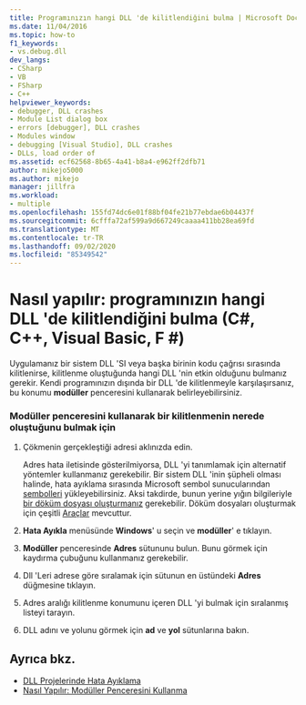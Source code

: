 ```yaml
---
title: Programınızın hangi DLL 'de kilitlendiğini bulma | Microsoft Docs
ms.date: 11/04/2016
ms.topic: how-to
f1_keywords:
- vs.debug.dll
dev_langs:
- CSharp
- VB
- FSharp
- C++
helpviewer_keywords:
- debugger, DLL crashes
- Module List dialog box
- errors [debugger], DLL crashes
- Modules window
- debugging [Visual Studio], DLL crashes
- DLLs, load order of
ms.assetid: ecf62568-8b65-4a41-b8a4-e962ff2dfb71
author: mikejo5000
ms.author: mikejo
manager: jillfra
ms.workload:
- multiple
ms.openlocfilehash: 155fd74dc6e01f88bf04fe21b77ebdae6b04437f
ms.sourcegitcommit: 6cfffa72af599a9d667249caaaa411bb28ea69fd
ms.translationtype: MT
ms.contentlocale: tr-TR
ms.lasthandoff: 09/02/2020
ms.locfileid: "85349542"
---
```

# <a name="how-to-find-which-dll-your-program-crashed-in-c-c-visual-basic-f"></a>Nasıl yapılır: programınızın hangi DLL 'de kilitlendiğini bulma (C#, C++, Visual Basic, F #)

 Uygulamanız bir sistem DLL 'SI veya başka birinin kodu çağrısı sırasında kilitlenirse, kilitlenme oluştuğunda hangi DLL 'nin etkin olduğunu bulmanız gerekir. Kendi programınızın dışında bir DLL 'de kilitlenmeyle karşılaşırsanız, bu konumu **modüller** penceresini kullanarak belirleyebilirsiniz.

### <a name="to-find-where-a-crash-occurred-using-the-modules-window"></a>Modüller penceresini kullanarak bir kilitlenmenin nerede oluştuğunu bulmak için

1. Çökmenin gerçekleştiği adresi aklınızda edin.

    Adres hata iletisinde gösterilmiyorsa, DLL 'yi tanımlamak için alternatif yöntemler kullanmanız gerekebilir. Bir sistem DLL 'inin şüpheli olması halinde, hata ayıklama sırasında Microsoft sembol sunucularından [sembolleri](../debugger/specify-symbol-dot-pdb-and-source-files-in-the-visual-studio-debugger.md) yükleyebilirsiniz. Aksi takdirde, bunun yerine yığın bilgileriyle [bir döküm dosyası oluşturmanız](../debugger/using-dump-files.md) gerekebilir. Döküm dosyaları oluşturmak için çeşitli [Araçlar](https://blogs.msdn.microsoft.com/andrehal/2009/12/31/what-is-a-dump-and-how-do-i-create-one/) mevcuttur.

2. **Hata Ayıkla** menüsünde **Windows**' u seçin ve **modüller**' e tıklayın.

3. **Modüller** penceresinde **Adres** sütununu bulun. Bunu görmek için kaydırma çubuğunu kullanmanız gerekebilir.

4. Dll 'Leri adrese göre sıralamak için sütunun en üstündeki **Adres** düğmesine tıklayın.

5. Adres aralığı kilitlenme konumunu içeren DLL 'yi bulmak için sıralanmış listeyi tarayın.

6. DLL adını ve yolunu görmek için **ad** ve **yol** sütunlarına bakın.

## <a name="see-also"></a>Ayrıca bkz.
- [DLL Projelerinde Hata Ayıklama](../debugger/debugging-dll-projects.md)
- [Nasıl Yapılır: Modüller Penceresini Kullanma](../debugger/how-to-use-the-modules-window.md)